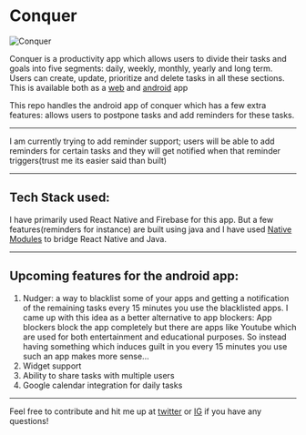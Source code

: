 # Conquer

![Conquer](https://play-lh.googleusercontent.com/o-p3GT0nKIn0ZZ2RJET1dICukLrEwJsySjo-LQ6WJ4mlqY6-ltFtkhyPpbgxWgIGUXJl=s180-rw)

Conquer is a productivity app which allows users to divide their tasks and goals into five segments: daily, weekly, monthly, yearly and long term. Users can create, update, prioritize and delete tasks in all these sections. This is available both as a [web](https://conquer-goals.netlify.app/) and [android](https://play.google.com/store/apps/details?id=com.conquer_app) app

This repo handles the android app of conquer which has a few extra features: allows users to postpone tasks and add reminders for these tasks.

---

I am currently trying to add reminder support; users will be able to add reminders for certain tasks and they will get notified when that reminder triggers(trust me its easier said than built)

---

## Tech Stack used:

I have primarily used React Native and Firebase for this app. But a few features(reminders for instance) are built using java and I have used [Native Modules](https://reactnative.dev/docs/native-modules-android) to bridge React Native and Java.

---

## Upcoming features for the android app:

1. Nudger: a way to blacklist some of your apps and getting a notification of the remaining tasks every 15 minutes you use the blacklisted apps. I came up with this idea as a better alternative to app blockers: App blockers block the app completely but there are apps like Youtube which are used for both entertainment and educational purposes. So instead having something which induces guilt in you every 15 minutes you use such an app makes more sense...
2. Widget support
3. Ability to share tasks with multiple users
4. Google calendar integration for daily tasks

---

Feel free to contribute and hit me up at [twitter](https://twitter.com/devout_coder) or [IG](https://www.instagram.com/devout_coder/) if you have any questions!
